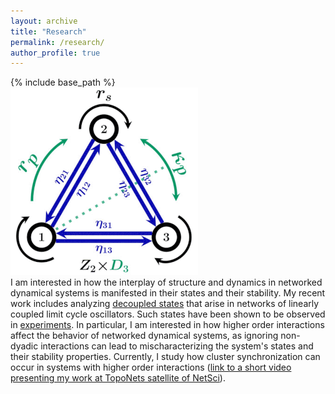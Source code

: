 ```yaml
---
layout: archive
title: "Research"
permalink: /research/
author_profile: true
---
```


{% include base_path %}
<br/><img src='/images/rsrch.gif'><br/>
I am interested in how the interplay of structure and dynamics in networked dynamical systems is manifested in their states and their stability. My recent work includes analyzing [decoupled states](https://arxiv.org/abs/2006.06163) that arise in networks of linearly coupled limit cycle oscillators. Such states have been shown to be observed in [experiments](https://science.sciencemag.org/content/363/6431/eaav7932).
In particular, I am interested in how higher order interactions affect the behavior of networked dynamical systems, as ignoring non-dyadic interactions can lead to mischaracterizing the system's states and their stability properties. Currently, I study how cluster synchronization can occur in systems with higher order interactions ([link to a short video presenting my work at TopoNets satellite of NetSci](https://www.youtube.com/watch?v=SXo_vZtmC_Q&t=1s&ab_channel=AnastasiyaSalova)).  
 